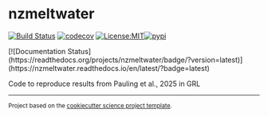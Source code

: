 nzmeltwater
==============================
[![Build Status](https://github.com/andrewpauling/nzmeltwater/workflows/Tests/badge.svg)](https://github.com/andrewpauling/nzmeltwater/actions)
[![codecov](https://codecov.io/gh/andrewpauling/nzmeltwater/branch/main/graph/badge.svg)](https://codecov.io/gh/andrewpauling/nzmeltwater)
[![License:MIT](https://img.shields.io/badge/License-MIT-lightgray.svg?style=flt-square)](https://opensource.org/licenses/MIT)[![pypi](https://img.shields.io/pypi/v/nzmeltwater.svg)](https://pypi.org/project/nzmeltwater)
<!-- [![conda-forge](https://img.shields.io/conda/dn/conda-forge/nzmeltwater?label=conda-forge)](https://anaconda.org/conda-forge/nzmeltwater) -->[![Documentation Status](https://readthedocs.org/projects/nzmeltwater/badge/?version=latest)](https://nzmeltwater.readthedocs.io/en/latest/?badge=latest)


Code to reproduce results from Pauling et al., 2025 in GRL

--------

<p><small>Project based on the <a target="_blank" href="https://github.com/jbusecke/cookiecutter-science-project">cookiecutter science project template</a>.</small></p>
